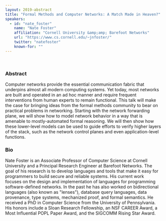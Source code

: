 ```yaml
---
layout: 2019-abstract
title: "Formal Methods and Computer Networks: A Match Made in Heaven?"
speakers:
  - id: "nate_foster"
    name: "Nate Foster"
    affiliation: "Cornell University &amp;amp; Barefoot Networks"
    url: "https://www.cs.cornell.edu/~jnfoster/"
    twitter: "natefoster"
    known-for: ""
---
```


<br/>

### Abstract

Computer networks provide the essential communication fabric that underpins almost all modern computing systems. Yet today, most networks are built and operated in an ad hoc manner and require frequent interventions from human experts to remain functional. This talk will make the case for bringing ideas from the formal methods community to bear on practical problems in networking. Starting with the network forwarding plane, we will show how to model network behavior in a way that is amenable to mostly-automated formal reasoning. We will then show how these lower-level models can be used to guide efforts to verify higher layers of the stack, such as the network control planes and even application-level functions.

### Bio

Nate Foster is an Associate Professor of Computer Science at Cornell University and a Principal Research Engineer at Barefoot Networks. The goal of his research is to develop languages and tools that make it easy for programmers to build secure and reliable systems. His current work focuses on the design and implementation of languages for programming software-defined networks. In the past he has also worked on bidirectional languages (also known as "lenses"), database query languages, data provenance, type systems, mechanized proof, and formal semantics. He received a PhD in Computer Science from the University of Pennsylvania. His honors include a Sloan Research Fellowship, an NSF CAREER Award, a Most Influential POPL Paper Award, and the SIGCOMM Rising Star Award.

